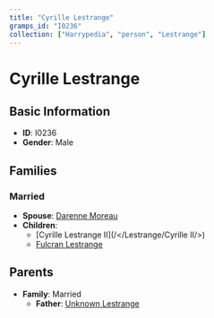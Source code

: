 ```yaml
---
title: "Cyrille Lestrange"
gramps_id: "I0236"
collection: ["Harrypedia", "person", "Lestrange"]
---
```


# Cyrille Lestrange

## Basic Information

- **ID**: I0236
- **Gender**: Male

## Families

### Married

- **Spouse**: [Darenne Moreau](//Moreau/Darenne/)
- **Children**:
  - [Cyrille Lestrange II](/</Lestrange/Cyrille II/>)
  - [Fulcran Lestrange](//Lestrange/Fulcran/)

## Parents

- **Family**: Married
  - **Father**: [Unknown Lestrange](//Lestrange/I0215/)

